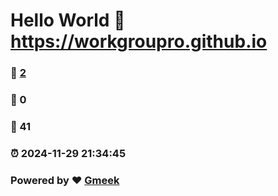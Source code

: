 # Hello World :link: https://workgroupro.github.io 
### :page_facing_up: [2](https://workgroupro.github.io/tag.html) 
### :speech_balloon: 0 
### :hibiscus: 41 
### :alarm_clock: 2024-11-29 21:34:45 
### Powered by :heart: [Gmeek](https://github.com/Meekdai/Gmeek)
